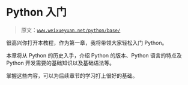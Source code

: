 # Python 入门

> 原文：[`www.weixueyuan.net/python/base/`](http://www.weixueyuan.net/python/base/)

很高兴你打开本教程，作为第一章，我将带领大家轻松入门 Python。

本章将从 Python 的历史入手，介绍 Python 的版本、Python 语言的特点及 Python 开发需要的基础知识以及基础语法等。

掌握这些内容，可以为后续章节的学习打上很好的基础。